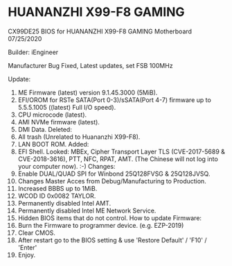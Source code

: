 # HUANANZHI X99-F8 GAMING
  CX99DE25 BIOS for HUANANZHI X99-F8 GAMING Motherboard 07/25/2020

  Builder: iEngineer

  Manufacturer Bug Fixed, Latest updates, set FSB 100MHz

Update:
1) ME Firmware (latest) version 9.1.45.3000 (5MiB).
2) EFI/OROM for RSTe SATA(Port 0-3)/sSATA(Port 4-7) firmware up to 5.5.5.1005 ((latest) Full I/O speed).
3) CPU microcode (latest).
4) AMI NVMe firmware (latest).
5) DMI Data.
Deleted:
1) All trash (Unrelated to Huananzhi X99-F8).
2) LAN BOOT ROM.
Added:
1) EFI Shell.
Looked:
MBEx, Cipher Transport Layer TLS (CVE-2017-5689 & CVE-2018-3616), PTT, NFC, RPAT, AMT. (The Chinese will not log into your computer now). :-)
Changes:
1) Enable DUAL/QUAD SPI for Winbond 25Q128FVSG & 25Q128JVSQ.
2) Changes Master Acces from Debug/Manufacturing to Production.
3) Increased BBBS up to 1MiB.
4) WCOD ID 0x0082 TAYLOR.
5) Permanently disabled Intel AMT.
6) Permanently disabled Intel ME Network Service.
7) Hidden BIOS items that do not control.
How to update Firmware:
1) Burn the Firmware to programmer device. (e.g. EZP-2019)
2) Clear CMOS.
3) After restart go to the BIOS setting & use 'Restore Default' / 'F10' / 'Enter'
4) Enjoy.
